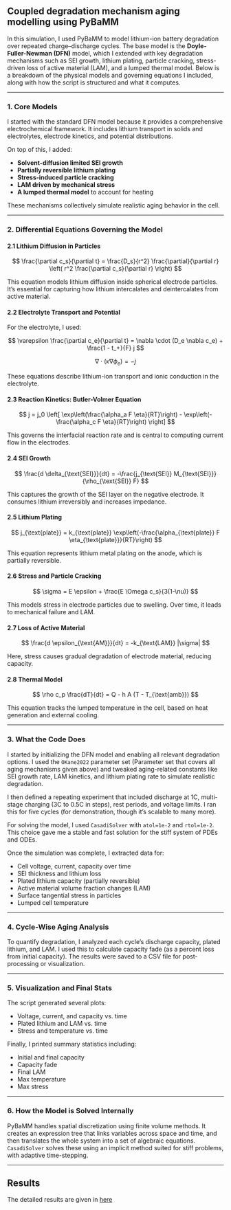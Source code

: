 ## Coupled degradation mechanism aging modelling using PyBaMM

In this simulation, I used PyBaMM to model lithium-ion battery degradation over repeated charge–discharge cycles. The base model is the **Doyle-Fuller-Newman (DFN)** model, which I extended with key degradation mechanisms such as SEI growth, lithium plating, particle cracking, stress-driven loss of active material (LAM), and a lumped thermal model. Below is a breakdown of the physical models and governing equations I included, along with how the script is structured and what it computes.

---

### 1. Core Models

I started with the standard DFN model because it provides a comprehensive electrochemical framework. It includes lithium transport in solids and electrolytes, electrode kinetics, and potential distributions.

On top of this, I added:

* **Solvent-diffusion limited SEI growth**
* **Partially reversible lithium plating**
* **Stress-induced particle cracking**
* **LAM driven by mechanical stress**
* **A lumped thermal model** to account for heating

These mechanisms collectively simulate realistic aging behavior in the cell.

---

### 2. Differential Equations Governing the Model

#### 2.1 Lithium Diffusion in Particles

$$
\frac{\partial c_s}{\partial t} = \frac{D_s}{r^2} \frac{\partial}{\partial r} \left( r^2 \frac{\partial c_s}{\partial r} \right)
$$

This equation models lithium diffusion inside spherical electrode particles. It’s essential for capturing how lithium intercalates and deintercalates from active material.

#### 2.2 Electrolyte Transport and Potential

For the electrolyte, I used:

$$
\varepsilon \frac{\partial c_e}{\partial t} = \nabla \cdot (D_e \nabla c_e) + \frac{1 - t_+}{F} j
$$

$$
\nabla \cdot (\kappa \nabla \phi_e) = -j
$$

These equations describe lithium-ion transport and ionic conduction in the electrolyte.

#### 2.3 Reaction Kinetics: Butler-Volmer Equation

$$
j = j_0 \left[ \exp\left(\frac{\alpha_a F \eta}{RT}\right) - \exp\left(-\frac{\alpha_c F \eta}{RT}\right) \right]
$$

This governs the interfacial reaction rate and is central to computing current flow in the electrodes.

#### 2.4 SEI Growth

$$
\frac{d \delta_{\text{SEI}}}{dt} = -\frac{j_{\text{SEI}} M_{\text{SEI}}}{\rho_{\text{SEI}} F}
$$

This captures the growth of the SEI layer on the negative electrode. It consumes lithium irreversibly and increases impedance.

#### 2.5 Lithium Plating

$$
j_{\text{plate}} = k_{\text{plate}} \exp\left(-\frac{\alpha_{\text{plate}} F \eta_{\text{plate}}}{RT}\right)
$$

This equation represents lithium metal plating on the anode, which is partially reversible.

#### 2.6 Stress and Particle Cracking

$$
\sigma = E \epsilon + \frac{E \Omega c_s}{3(1-\nu)}
$$

This models stress in electrode particles due to swelling. Over time, it leads to mechanical failure and LAM.

#### 2.7 Loss of Active Material

$$
\frac{d \epsilon_{\text{AM}}}{dt} = -k_{\text{LAM}} |\sigma|
$$

Here, stress causes gradual degradation of electrode material, reducing capacity.

#### 2.8 Thermal Model

$$
\rho c_p \frac{dT}{dt} = Q - h A (T - T_{\text{amb}})
$$

This equation tracks the lumped temperature in the cell, based on heat generation and external cooling.

---

### 3. What the Code Does

I started by initializing the DFN model and enabling all relevant degradation options. I used the `OKane2022` parameter set (Parameter set that covers all aging mechanisms given above) and tweaked aging-related constants like SEI growth rate, LAM kinetics, and lithium plating rate to simulate realistic degradation.

I then defined a repeating experiment that included discharge at 1C, multi-stage charging (3C to 0.5C in steps), rest periods, and voltage limits. I ran this for five cycles (for demonstration, though it’s scalable to many more).

For solving the model, I used `CasadiSolver` with `atol=1e-2` and `rtol=1e-2`. This choice gave me a stable and fast solution for the stiff system of PDEs and ODEs.

Once the simulation was complete, I extracted data for:

* Cell voltage, current, capacity over time
* SEI thickness and lithium loss
* Plated lithium capacity (partially reversible)
* Active material volume fraction changes (LAM)
* Surface tangential stress in particles
* Lumped cell temperature

---

### 4. Cycle-Wise Aging Analysis

To quantify degradation, I analyzed each cycle’s discharge capacity, plated lithium, and LAM. I used this to calculate capacity fade (as a percent loss from initial capacity). The results were saved to a CSV file for post-processing or visualization.

---

### 5. Visualization and Final Stats

The script generated several plots:

* Voltage, current, and capacity vs. time
* Plated lithium and LAM vs. time
* Stress and temperature vs. time

Finally, I printed summary statistics including:

* Initial and final capacity
* Capacity fade
* Final LAM
* Max temperature
* Max stress

---

### 6. How the Model is Solved Internally

PyBaMM handles spatial discretization using finite volume methods. It creates an expression tree that links variables across space and time, and then translates the whole system into a set of algebraic equations. `CasadiSolver` solves these using an implicit method suited for stiff problems, with adaptive time-stepping.

---

## Results
The detailed results are given in [here](Results.md)



